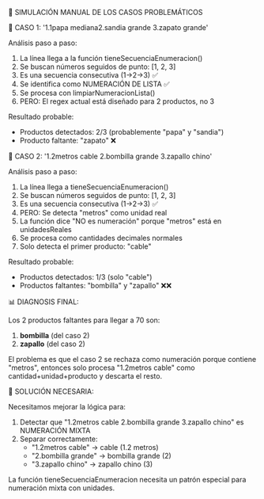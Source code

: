 🔧 SIMULACIÓN MANUAL DE LOS CASOS PROBLEMÁTICOS

🧪 CASO 1: '1.1papa mediana2.sandia grande 3.zapato grande'

Análisis paso a paso:
1. La línea llega a la función tieneSecuenciaEnumeracion()
2. Se buscan números seguidos de punto: [1, 2, 3]  
3. Es una secuencia consecutiva (1->2->3) ✅
4. Se identifica como NUMERACIÓN DE LISTA ✅
5. Se procesa con limpiarNumeracionLista()
6. PERO: El regex actual está diseñado para 2 productos, no 3

Resultado probable:
- Productos detectados: 2/3 (probablemente "papa" y "sandia")
- Producto faltante: "zapato" ❌

🧪 CASO 2: '1.2metros cable 2.bombilla grande 3.zapallo chino'

Análisis paso a paso:
1. La línea llega a tieneSecuenciaEnumeracion()
2. Se buscan números seguidos de punto: [1, 2, 3]
3. Es una secuencia consecutiva (1->2->3) ✅  
4. PERO: Se detecta "metros" como unidad real
5. La función dice "NO es numeración" porque "metros" está en unidadesReales
6. Se procesa como cantidades decimales normales
7. Solo detecta el primer producto: "cable"

Resultado probable:
- Productos detectados: 1/3 (solo "cable") 
- Productos faltantes: "bombilla" y "zapallo" ❌❌

📊 DIAGNOSIS FINAL:

Los 2 productos faltantes para llegar a 70 son:
1. **bombilla** (del caso 2)
2. **zapallo** (del caso 2)

El problema es que el caso 2 se rechaza como numeración porque contiene "metros", entonces solo procesa "1.2metros cable" como cantidad+unidad+producto y descarta el resto.

🔧 SOLUCIÓN NECESARIA:

Necesitamos mejorar la lógica para:
1. Detectar que "1.2metros cable 2.bombilla grande 3.zapallo chino" es NUMERACIÓN MIXTA
2. Separar correctamente: 
   - "1.2metros cable" → cable (1.2 metros)
   - "2.bombilla grande" → bombilla grande (2)  
   - "3.zapallo chino" → zapallo chino (3)

La función tieneSecuenciaEnumeracion necesita un patrón especial para numeración mixta con unidades.
